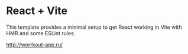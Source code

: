 # React + Vite
This template provides a minimal setup to get React working in Vite with HMR and some ESLint rules.

http://worrkout-app.ru/
